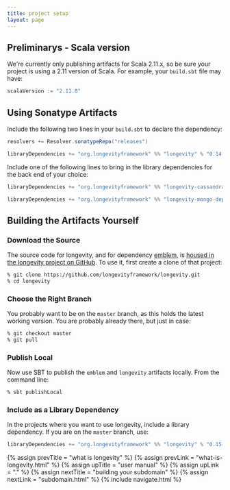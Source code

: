 ```yaml
---
title: project setup
layout: page
---
```


## Preliminarys - Scala version

We're currently only publishing artifacts for Scala 2.11.x, so be sure
your project is using a 2.11 version of Scala. For example, your
`build.sbt` file may have:

```scala
scalaVersion := "2.11.8"
```

## Using Sonatype Artifacts

Include the following two lines in your `build.sbt` to declare the dependency:

```scala
resolvers += Resolver.sonatypeRepo("releases")

libraryDependencies += "org.longevityframework" %% "longevity" % "0.14.0"
```

Include one of the following lines to bring in the library
dependencies for the back end of your choice:

```scala
libraryDependencies += "org.longevityframework" %% "longevity-cassandra-deps" % "0.14.0"

libraryDependencies += "org.longevityframework" %% "longevity-mongo-deps" % "0.13.1"
```

## Building the Artifacts Yourself

### Download the Source

The source code for longevity, and for dependency
[emblem](https://github.com/longevityframework/emblem/wiki), is [housed in the
longevity project on
GitHub](https://github.com/longevityframework/longevity). To use it, first
create a clone of that project:

```bash
% git clone https://github.com/longevityframework/longevity.git
% cd longevity
```

### Choose the Right Branch

You probably want to be on the `master` branch, as this holds the
latest working version. You are probably already there, but just in
case:

```bash
% git checkout master
% git pull
```

### Publish Local

Now use SBT to publish the `emblem` and `longevity` artifacts
locally. From the command line:

```bash
% sbt publishLocal
```

### Include as a Library Dependency

In the projects where you want to use longevity, include a library
dependency. If you are on the `master` branch, use:

```scala
libraryDependencies += "org.longevityframework" %% "longevity" % "0.15-SNAPSHOT"
```

{% assign prevTitle = "what is longevity" %}
{% assign prevLink = "what-is-longevity.html" %}
{% assign upTitle = "user manual" %}
{% assign upLink = "." %}
{% assign nextTitle = "building your subdomain" %}
{% assign nextLink = "subdomain.html" %}
{% include navigate.html %}


